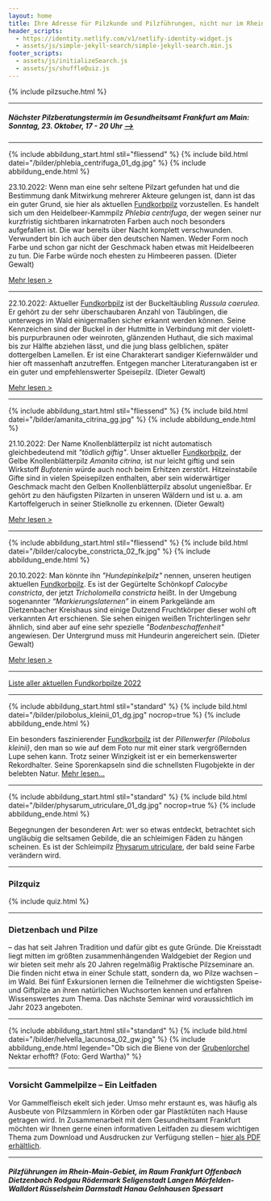 ```yaml
---
layout: home
title: Ihre Adresse für Pilzkunde und Pilzführungen, nicht nur im Rhein-Main-Gebiet
header_scripts:
  - https://identity.netlify.com/v1/netlify-identity-widget.js
  - assets/js/simple-jekyll-search/simple-jekyll-search.min.js
footer_scripts:
  - assets/js/initializeSearch.js
  - assets/js/shuffleQuiz.js
---
```

{% include pilzsuche.html %}

- - -

##### Nächster Pilzberatungstermin im Gesundheitsamt Frankfurt am Main: Sonntag, 23. Oktober, 17 - 20 Uhr [\-->](/termine)

- - -

{% include abbildung_start.html stil="fliessend" %}
{% include bild.html datei="/bilder/phlebia_centrifuga_01_dg.jpg" %}
{% include abbildung_ende.html %}

23.10.2022: Wenn man eine sehr seltene Pilzart gefunden hat und die Bestimmung dank Mitwirkung mehrerer Akteure gelungen ist, dann ist das ein guter Grund, sie hier als aktuellen [Fundkorbpilz](AA "Glossar-") vorzustellen. Es handelt sich um den Heidelbeer-Kammpilz *Phlebia centrifuga*, der wegen seiner nur kurzfristig sichtbaren inkarnatroten Farben auch noch besonders aufgefallen ist. Die war bereits über Nacht komplett verschwunden. Verwundert bin ich auch über den deutschen Namen. Weder Form noch Farbe und schon gar nicht der Geschmack haben etwas mit Heidelbeeren zu tun. Die Farbe würde noch ehesten zu Himbeeren passen.  (Dieter Gewalt)

[Mehr lesen >](/pilze/phlebia-centrifuga-heidelbeer-kammpilz)

<div style="clear:  both"></div>

- - -

22.10.2022: Aktueller [Fundkorbpilz](AA "Glossar-") ist der Buckeltäubling *Russula caerulea*. Er gehört zu der sehr überschaubaren Anzahl von Täublingen, die unterwegs im Wald einigermaßen sicher erkannt werden können. Seine Kennzeichen sind der Buckel in der Hutmitte in Verbindung mit der violett- bis purpurbraunen oder weinroten, glänzenden Huthaut, die sich maximal bis zur Hälfte abziehen lässt, und die jung blass gelblichen, später dottergelben Lamellen. Er ist eine Charakterart sandiger Kiefernwälder und hier oft massenhaft anzutreffen. Entgegen mancher Literaturangaben ist er ein guter und empfehlenswerter Speisepilz. (Dieter Gewalt)

[Mehr lesen >](/pilze/russula-caerulea-buckeltäubling)

<div style="clear:  both"></div>

- - -

{% include abbildung_start.html stil="fliessend" %}
{% include bild.html datei="/bilder/amanita_citrina_gg.jpg" %}
{% include abbildung_ende.html %}

21.10.2022: Der Name Knollenblätterpilz ist nicht automatisch gleichbedeutend mit *"tödlich giftig"*. Unser aktueller [Fundkorbpilz](AA "Glossar-"), der Gelbe Knollenblätterpilz *Amanita citrina*, ist nur leicht giftig und sein Wirkstoff *Bufotenin* würde auch noch beim Erhitzen zerstört. Hitzeinstabile Gifte sind in vielen Speisepilzen enthalten, aber sein widerwärtiger Geschmack macht den Gelben Knollenblätterpilz absolut ungenießbar. Er gehört zu den häufigsten Pilzarten in unseren Wäldern und ist u. a. am Kartoffelgeruch in seiner Stielknolle zu erkennen. (Dieter Gewalt)

[Mehr lesen >](/pilze/amanita-citrina-gelber-knollenblätterpilz)

<div style="clear:  both"></div>

- - -

{% include abbildung_start.html stil="fliessend" %}
{% include bild.html datei="/bilder/calocybe_constricta_02_fk.jpg" %}
{% include abbildung_ende.html %}

20.10.2022: Man könnte ihn *"Hundepinkelpilz"* nennen, unseren heutigen aktuellen [Fundkorbpilz](AA "Glossar-"). Es ist der Gegürtelte Schönkopf *Calocybe constricta*, der jetzt *Tricholomella constricta* heißt. In der Umgebung sogenannter *“Markierungslaternen”* in einem Parkgelände am Dietzenbacher Kreishaus sind einige Dutzend Fruchtkörper dieser wohl oft verkannten Art erschienen. Sie sehen einigen weißen Trichterlingen sehr ähnlich, sind aber auf eine sehr spezielle *"Bodenbeschaffenheit"* angewiesen. Der Untergrund muss mit Hundeurin angereichert sein. (Dieter Gewalt)

[Mehr lesen >](/pilze/calocybe-constricta-gegürtelter-schönkopf)

<div style="clear:  both"></div>

- - -

[Liste aller aktuellen Fundkorbpilze 2022](/artikel/liste-aller-aktuellen-fundkorbpilze-2022.html)

- - -

{% include abbildung_start.html stil="standard" %}
{% include bild.html datei="/bilder/pilobolus_kleinii_01_dg.jpg" nocrop=true %}
{% include abbildung_ende.html %}

Ein besonders faszinierender [Fundkorbpilz](AA "Glossar-") ist der *Pillenwerfer (Pilobolus kleinii)*, den man so wie auf dem Foto nur mit einer stark vergrößernden Lupe sehen kann. Trotz seiner Winzigkeit ist er ein bemerkenswerter Rekordhalter. Seine Sporenkapseln sind die schnellsten Flugobjekte in der belebten Natur. [Mehr lesen...](/pilze/pilobolus-kleinii-pillenwerfer)

- - -

{% include abbildung_start.html stil="standard" %}
{% include bild.html datei="/bilder/physarum_utriculare_01_dg.jpg" nocrop=true %}
{% include abbildung_ende.html %}

Begegnungen der besonderen Art: wer so etwas entdeckt, betrachtet sich ungläubig die seltsamen Gebilde, die an schleimigen Fäden zu hängen scheinen. Es ist der Schleimpilz [Physarum utriculare](/pilze/physarum-utriculare-fadenfruchtschleimpilz), der bald seine Farbe verändern wird.

- - -

### Pilzquiz

{% include quiz.html %}

- - -

### Dietzenbach und Pilze

– das hat seit Jahren Tradition und dafür gibt es gute Gründe. Die Kreisstadt liegt mitten im größten zusammenhängenden Waldgebiet der Region und wir bieten seit mehr als 20 Jahren regelmäßig Praktische Pilzseminare an. Die finden nicht etwa in einer Schule statt, sondern da, wo Pilze wachsen – im Wald. Bei fünf Exkursionen lernen die Teilnehmer die wichtigsten Speise- und Giftpilze an ihren natürlichen Wuchsorten kennen und erfahren Wissenswertes zum Thema. Das nächste Seminar wird voraussichtlich im Jahr 2023 angeboten.  

- - -

{% include abbildung_start.html stil="standard" %}
{% include bild.html datei="/bilder/helvella_lacunosa_02_gw.jpg" %}
{% include abbildung_ende.html legende="Ob sich die Biene von der <a href='/pilze/helvella-lacunosa-grubenlorchel'>Grubenlorchel</a> Nektar erhofft?  (Foto: Gerd Wartha)" %}

- - -

### Vorsicht Gammelpilze – Ein Leitfaden

Vor Gammelfleisch ekelt sich jeder. Umso mehr erstaunt es, was häufig als Ausbeute von Pilzsammlern in Körben oder gar Plastiktüten nach Hause getragen wird. In Zusammenarbeit mit dem Gesundheitsamt Frankfurt möchten wir Ihnen gerne einen informativen Leitfaden zu diesem wichtigen Thema zum Download und Ausdrucken zur Verfügung stellen – [hier als PDF erhältlich](/assets/docs/Fundkorb.de-Gammelpilze.pdf).

- - -

##### Pilzführungen im Rhein-Main-Gebiet, im Raum Frankfurt Offenbach Dietzenbach Rodgau Rödermark Seligenstadt Langen Mörfelden-Walldort Rüsselsheim Darmstadt Hanau Gelnhausen Spessart